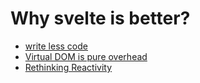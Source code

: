 # Why svelte is better?

* [write less code](./write-less-code.md)
* [Virtual DOM is pure overhead](./virtual-dom-is-pure-overhead.md)
* [Rethinking Reactivity](./rethinking-reactivity.md)
